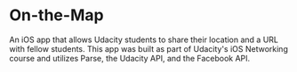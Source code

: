 # On-the-Map
An iOS app that allows Udacity students to share their location and a URL with fellow students. This app
was built as part of Udacity's iOS Networking course and utilizes Parse, the Udacity API, and the Facebook API.
